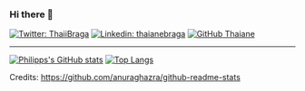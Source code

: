 ### Hi there 👋

<!-- Actual text -->

[![Twitter: ThaiiBraga](https://img.shields.io/twitter/follow/phiologe?style=social)]([1])
[![Linkedin: thaianebraga](https://img.shields.io/badge/-Philipp%20van%20Kempen-blue?style=flat-square&logo=Linkedin&logoColor=white&link=https://www.linkedin.com/in/philipp-van-kempen/)]([2])
[![GitHub Thaiane](https://img.shields.io/github/followers/thaiane?label=follow&style=social)]([3])

---

<!-- Links to your social media accounts -->

[1]: https://twitter.com/phiologe
[2]: https://www.linkedin.com/in/philipp-van-kempen/
[3]: https://www.github.com/PhilippvK

<!--
**PhilippvK/PhilippvK** is a ✨ _special_ ✨ repository because its `README.md` (this file) appears on your GitHub profile.

Here are some ideas to get you started:

- 🔭 I’m currently working on ...
- 🌱 I’m currently learning ...
- 👯 I’m looking to collaborate on ...
- 🤔 I’m looking for help with ...
- 💬 Ask me about ...
- 📫 How to reach me: ...
- 😄 Pronouns: ...
- ⚡ Fun fact: ...
-->

[![Philipps's GitHub stats](https://github-readme-stats.vercel.app/api?username=PhilippvK)](https://github.com/anuraghazra/github-readme-stats) [![Top Langs](https://github-readme-stats.vercel.app/api/top-langs/?username=PhilippvK&layout=compact)](https://github.com/anuraghazra/github-readme-stats)

Credits: https://github.com/anuraghazra/github-readme-stats

